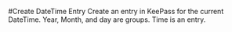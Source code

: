 #Create DateTime Entry
Create an entry in KeePass for the current DateTime. Year, Month, and day are groups. Time is an entry.
